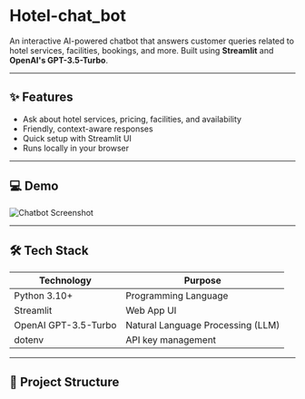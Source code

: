 # Hotel-chat_bot
An interactive AI-powered chatbot that answers customer queries related to hotel services, facilities, bookings, and more. Built using **Streamlit** and **OpenAI's GPT-3.5-Turbo**.

---

## ✨ Features

- Ask about hotel services, pricing, facilities, and availability
- Friendly, context-aware responses
- Quick setup with Streamlit UI
- Runs locally in your browser

---

## 💻 Demo

![Chatbot Screenshot](screenshot.png) <!-- Optional: Replace with your screenshot -->

---

## 🛠️ Tech Stack

| Technology | Purpose |
|------------|---------|
| Python 3.10+ | Programming Language |
| Streamlit | Web App UI |
| OpenAI GPT-3.5-Turbo | Natural Language Processing (LLM) |
| dotenv | API key management |

---

## 📁 Project Structure

